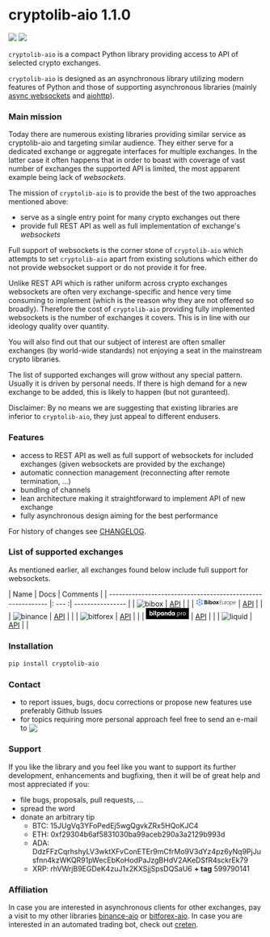# cryptolib-aio 1.1.0

[![](https://img.shields.io/badge/python-3.6-blue.svg)](https://www.python.org/downloads/release/python-365/) [![](https://img.shields.io/badge/python-3.7-blue.svg)](https://www.python.org/downloads/release/python-374/)

`cryptolib-aio` is a compact Python library providing access to API of selected crypto exchanges.

`cryptolib-aio` is designed as an asynchronous library utilizing modern features of Python and those of supporting asynchronous libraries (mainly [async websockets](https://websockets.readthedocs.io/en/stable/) and [aiohttp](https://aiohttp.readthedocs.io/en/stable/)).

### Main mission
Today there are numerous existing libraries providing similar service as cryptolib-aio and targeting similar audience. They either serve for a dedicated exchange or aggregate interfaces for multiple exchanges. In the latter case it often happens that in order to boast with coverage of vast number of exchanges the supported API is limited, the most apparent example being lack of _websockets_.  

The mission of `cryptolib-aio` is to provide the best of the two approaches mentioned above:

- serve as a single entry point for many crypto exchanges out there
- provide full REST API as well as full implementation of exchange's _websockets_

Full support of websockets is the corner stone of `cryptolib-aio` which attempts to set `cryptolib-aio` apart from existing solutions which either do not provide websocket support or do not provide it for free.

Unlike REST API which is rather uniform across crypto exchanges websockets are often very exchange-specific and hence very time consuming to implement (which is the reason why they are not offered so broadly). Therefore the cost of `cryptolib-aio` providing fully implemented websockets is the number of exchanges it covers. This is in line with our ideology quality over quantity.

You will also find out that our subject of interest are often smaller exchanges (by world-wide standards) not enjoying a seat in the mainstream crypto libraries.

The list of supported exchanges will grow without any special pattern. Usually it is driven by  personal needs. If there is high demand for a new exchange to be added, this is likely to happen (but not guranteed). 

Disclaimer: By no means we are suggesting that existing libraries are inferior to `cryptolib-aio`, they just appeal to different endusers.

### Features
- access to REST API as well as full support of websockets for included exchanges (given websockets are provided by the exchange)
- automatic connection management (reconnecting after remote termination, ...)
- bundling of channels 
- lean architecture making it straightforward to implement API of new exchange
- fully asynchronous design aiming for the best performance

For history of changes see [CHANGELOG](https://github.com/nardew/bitpanda-aio/blob/master/CHANGELOG.md).

### List of supported exchanges

As mentioned earlier, all exchanges found below include full support for websockets.


| Name | Docs | Comments |
| ----------------------------------------------------------- |: --- :| ---------------- |
| ![bibox](https://user-images.githubusercontent.com/51840849/77257418-3262b000-6c85-11ea-8fb8-20bdf20b3592.jpg) | [API](https://binance-docs.github.io/apidocs/spot/en/#change-log) |  |
| ![bibox_europe](https://raw.githubusercontent.com/nardew/cryptolib-aio/docu/images/bibox_europe.png) | [API](https://binance-docs.github.io/apidocs/spot/en/#change-log) |  |
| ![binance](https://user-images.githubusercontent.com/1294454/29604020-d5483cdc-87ee-11e7-94c7-d1a8d9169293.jpg) | [API](https://binance-docs.github.io/apidocs/spot/en/#change-log) |  | 
| ![bitforex](https://user-images.githubusercontent.com/1294454/44310033-69e9e600-a3d8-11e8-873d-54d74d1bc4e4.jpg) | [API](https://binance-docs.github.io/apidocs/spot/en/#change-log) |  |
| ![bitpanda](https://raw.githubusercontent.com/nardew/cryptolib-aio/docu/images/bitpanda.png) | [API](https://binance-docs.github.io/apidocs/spot/en/#change-log) |  |
| ![liquid](https://user-images.githubusercontent.com/1294454/45798859-1a872600-bcb4-11e8-8746-69291ce87b04.jpg) | [API](https://binance-docs.github.io/apidocs/spot/en/#change-log) |  |


### Installation
```bash
pip install cryptolib-aio
```

### Contact

- to report issues, bugs, docu corrections or propose new features use preferably Github Issues
- for topics requiring more personal approach feel free to send an e-mail to <img src="http://safemail.justlikeed.net/e/8701dfa9bd62d1de196684aa746f9d32.png" border="0" align="absbottom">

### Support

If you like the library and you feel like you want to support its further development, enhancements and bugfixing, then it will be of great help and most appreciated if you:
- file bugs, proposals, pull requests, ...
- spread the word
- donate an arbitrary tip
  * BTC: 15JUgVq3YFoPedEj5wgQgvkZRx5HQoKJC4
  * ETH: 0xf29304b6af5831030ba99aceb290a3a2129b993d
  * ADA: DdzFFzCqrhshyLV3wktXFvConETEr9mCfrMo9V3dYz4pz6yNq9PjJusfnn4kzWKQR91pWecEbKoHodPaJzgBHdV2AKeDSfR4sckrEk79
  * XRP: rhVWrjB9EGDeK4zuJ1x2KXSjjSpsDQSaU6 **+ tag** 599790141

### Affiliation

In case you are interested in asynchronous clients for other exchanges, pay a visit to my other libraries [binance-aio](https://github.com/nardew/binance-aio) or [bitforex-aio](https://github.com/nardew/bitforex-aio). In case you are interested in an automated trading bot, check out [creten](https://github.com/nardew/creten).
